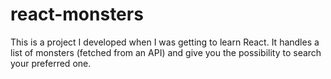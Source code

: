 # react-monsters
This is a project I developed when I was getting to learn React.
It handles a list of monsters (fetched from an API) and give you the possibility to search your preferred one.
